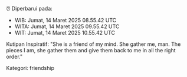 ⏰ Diperbarui pada:
- WIB: Jumat, 14 Maret 2025 08.55.42 UTC
- WITA: Jumat, 14 Maret 2025 09.55.42 UTC
- WIT: Jumat, 14 Maret 2025 10.55.42 UTC

Kutipan Inspiratif:
"She is a friend of my mind. She gather me, man. The pieces I am, she gather them and give them back to me in all the right order."


Kategori: friendship


